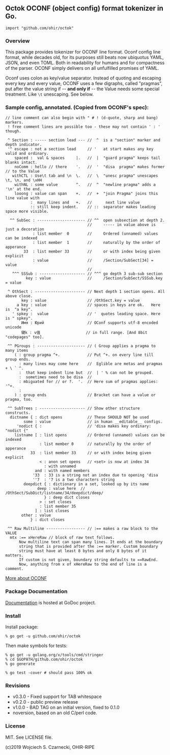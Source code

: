## Octok OCONF (object config) format tokenizer in Go.

`import "github.com/ohir/octok"`

### Overview

This package provides tokenizer for OCONF line format. Oconf config line 
format, while decades old, for its purposes still beats now ubiquotus YAML, JSON,
and even TOML. Both in readability for humans and for compactness of the parser.
OCONF simply delivers on all unfulfilled promises of YAML.

Oconf uses colon as key/value separator. Instead of quoting and escaping every
key and every value, OCONF uses a few digraphs, called "pragmas", put after the
value string if -- **and only if** -- the Value needs some special treatment. 
Like `\t` unescaping. See below.


### Sample config, annotated. (Copied from OCONF's spec):

```
// line comment can also begin with " # ! (d-quote, sharp and bang) markers.
 ! free comment lines are possible too - these may not contain ' : ' though.

 ^ Section : ----- section lead --- //  ^  is a "section" marker and depth indicator. 
 '^ escape : not a section lead     // '   at start makes any key valid and ordinary.
    spaced :  val & spaces     |.   //  |  "guard pragma" keeps tail blanks intact.
    noComm : hello // there    '.   //  '  "disa  pragma" makes former // to the Value
   withCTL : Use\t tab and \n  \.   //  \  "unesc pragma" unescapes \t, \n, and \xHH
    withNL : some value        ^.   //  ^  "newline pragma" adds a '\n' at the end.
    looong : value can span    +.   //  +  "join Pragma" joins this line value with
           :  many lines and   +.   //      next line value 
           :: still keep indent.    // ::  separator makes leading space more visible.

  ^^ SubSec : --------------------- // ^^  open subsection at depth 2.
                                    //     ----- in value above is just a decoration
            : list member  0        //     Ordered (unnamed) values can be indexed 
            : list member  1        //     naturally by the order of apperance
        33  : list member 33        //     or with index being given explicit
            : value                 //     /Section/SubSect[34] = value
                                    // 
   ^^^ SSSub : -------------------- // ^^^ go depth 3 sub-sub section
         key : value                //     /Section/SubSect/SSSub.key = value

 ^ OthSect : ---------------------- // Next depth 1 section opens. All above close.
       key : value                  // /OthSect.key = value
     a key : value                  // spaces in keys are ok.   Here is  "a key".
   ' spkey :  value                 // '  quotes leading space. Here is " spkey".
       Имя : Юрий                   // OConf supports utf-8 encoded unicode
       键k : v值                    // in full range. [And 8bit "codepages" too].

 ^^ PGroups : --------------------- // ( Group applies a pragma to many items
    ( : group pragma ^+.            // Put ^+. on every line till group ends.
      : many lines may come here    //  Eglible are metas and pragmas + \ ` ^. 
      :  that keep indent line but  //  | ' % can not be grouped. 
      :  sometimes need to be disa  //
      : mbiguated for // or ?.  '.  // Here sum of pragmas applies: '^+.
      : 
    ) : group ends                  // Bracket can have a value or pragma, too.

 ^^ SubTrees : -------------------- // Show other structure constructs.
  dictname { : dict opens           // These SHOULD NOT be used
        some : value                // in human __editable__ configs.
     'nodict { :                    // 'disa makes key ordinary: "nodict {" 
    listname [ : list opens         // Ordered (unnamed) values can be indexed 
               : list member 0      // naturally by the order of apperance
           33  : list member 33     // or with index being given explicit
               < : anon set opens   // <set> is now at index 34
                 : with unnamed    
             and : with named members 
            '33  : 33 is a string not an index due to opening 'disa
            ''7  : '7 is a two characters string
        deepdict { : dictionary in a set, looked up by its name
              deep : value here  // /OthSect/SubDict/listname/34/deepdict/deep/
                 } : deep dict closes
               > : set closes
               : list member 35
             ] : list closes
       other : value
           } : dict closes

 ^^ Raw Multiline ----------------- // :== makes a raw block to the VALUE
  mtx :== xHereRaw // block of raw text follows.             
      Now multiline text can span many lines. It ends at the boundary
      string that is provided after the :== marker. Custom boundary
      string must have at least 8 bytes and only 8 bytes of it matters.
      If custom is not given, boundary string defaults to ==RawEnd.
      Now, anything from x of xHereRaw to the end of line is a comment.
```

[More about OCONF](https://github.com/ohir/oconf-std-outdated)

### Package Documentation

[Documentation](http://godoc.org/github.com/ohir/octok) is hosted at GoDoc project.


### Install

Install package:

```
% go get -u github.com/ohir/octok
```

Then make symbols for tests:
```
% go get -u golang.org/x/tools/cmd/stringer 
% cd $GOPATH/github.com/ohir/octok
% go generate

% go test -cover # should pass 100% ok
```

### Revisions

  - v0.3.0 - Fixed support for TAB whitespace
  - v0.2.0 - public preview release
  - v1.0.0 - BAD TAG on an initial version, fixed to 0.1.0
  - noversion, based on an old C/perl code.


### License

MIT. See LICENSE file.

(c)2019 Wojciech S. Czarnecki, OHIR-RIPE


